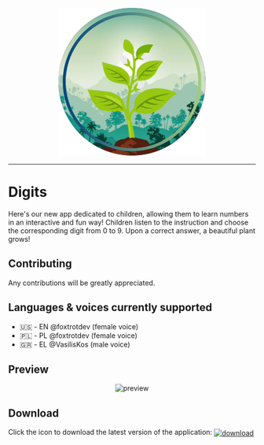 <p align="center">
  <img src="./resources/original_cover_circle_profiled.png" alt="Logo" height="300">
</p>

---

# Digits

Here's our new app dedicated to children, allowing them to learn numbers in an interactive and fun way! Children listen to the instruction and choose the corresponding digit from 0 to 9. Upon a correct answer, a beautiful plant grows!

## Contributing

Any contributions will be greatly appreciated.

## Languages & voices currently supported

- 🇺🇸 - EN @foxtrotdev (female voice)
- 🇵🇱 - PL @foxtrotdev (female voice)
- 🇬🇷 - EL @VasilisKos (male voice)

## Preview

<p align="center">
  <img src="./preview/en/preview.gif" alt="preview" height="500">
</p>

## Download

Click the icon to download the latest version of the application: 
[<img align="center" src="https://imgur.com/I8khtku.png" alt="download" height="50">](https://github.com/foxtrotdev/learn-digits/releases/download/v1.0.1/learn-digits.apk)
